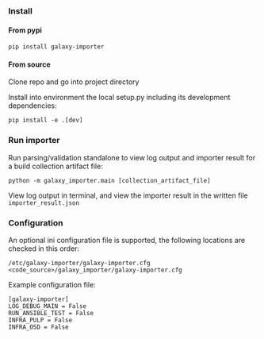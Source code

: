 ### Install

#### From pypi

`pip install galaxy-importer`

#### From source

Clone repo and go into project directory

Install into environment the local setup.py including its development dependencies:

`pip install -e .[dev]`

### Run importer

Run parsing/validation standalone to view log output and importer result for a build collection artifact file:

`python -m galaxy_importer.main [collection_artifact_file]`

View log output in terminal, and view the importer result in the written file `importer_result.json`


### Configuration

An optional ini configuration file is supported, the following locations are checked in this order:

```
/etc/galaxy-importer/galaxy-importer.cfg
<code_source>/galaxy_importer/galaxy-importer.cfg
```

Example configuration file:

```
[galaxy-importer]
LOG_DEBUG_MAIN = False
RUN_ANSIBLE_TEST = False
INFRA_PULP = False
INFRA_OSD = False
```
